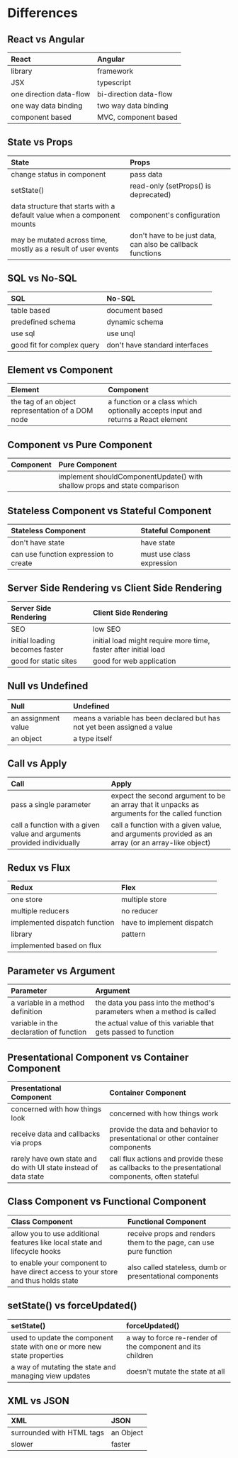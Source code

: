 # Differences

## React vs Angular

| React | Angular |
| :--- | :--- |
| library | framework |
| JSX | typescript |
| one direction data-flow | bi-direction data-flow |
| one way data binding | two way data binding |
| component based | MVC, component based |

## State vs Props

| State | Props |
| :--- | :--- |
| change status in component | pass data |
| setState\(\) | read-only \(setProps\(\) is deprecated\) |
| data structure that starts with a default value when a component mounts | component's configuration |
| may be mutated across time, mostly as a result of user events | don't have to be just data, can also be callback functions |

## SQL vs No-SQL

| SQL | No-SQL |
| :--- | :--- |
| table based | document based |
| predefined schema | dynamic schema |
| use sql  | use unql |
| good fit for complex query | don't have standard interfaces |

## Element vs Component

| Element | Component |
| :--- | :--- |
| the tag of an object representation of a DOM node | a function or a class which optionally accepts input and returns a React element |

## Component vs Pure Component

| Component  | Pure Component |
| :--- | :--- |
|  | implement shouldComponentUpdate\(\) with shallow props and state comparison |

## Stateless Component vs Stateful Component

| Stateless Component | Stateful Component |
| :--- | :--- |
| don't have state | have state |
| can use function expression to create | must use class expression |

## Server Side Rendering vs Client Side Rendering

| Server Side Rendering | Client Side Rendering |
| :--- | :--- |
| SEO | low SEO |
| initial loading becomes faster | initial load might require more time, faster after initial load |
| good for static sites | good for web application |

## Null vs Undefined

| Null | Undefined |
| :--- | :--- |
| an assignment value | means a variable has been declared but has not yet been assigned a value |
| an object | a type itself |

## Call vs Apply

| Call | Apply |
| :--- | :--- |
| pass a single parameter | expect the second argument to be an array that it unpacks as arguments for the called function |
| call a function with a given value and arguments provided individually | call a function with a given value, and arguments provided as an array \(or an array-like object\) |

## Redux vs Flux

| Redux | Flex |
| :--- | :--- |
| one store | multiple store |
| multiple reducers | no reducer |
| implemented dispatch function | have to implement dispatch |
| library | pattern |
| implemented based on flux |  |

## Parameter vs Argument 

| Parameter  | Argument |
| :--- | :--- |
| a variable in a method definition | the data you pass into the method's parameters when a method is called |
| variable in the declaration of function | the actual value of this variable that gets passed to function |

## Presentational Component vs Container Component

| Presentational Component | Container Component |
| :--- | :--- |
| concerned with how things look | concerned with how things work |
| receive data and callbacks via props | provide the data and behavior to presentational or other container components |
| rarely have own state and do with UI state instead of data state | call flux actions and provide these as callbacks to the presentational components, often stateful |

## Class Component vs Functional Component

| Class Component | Functional Component |
| :--- | :--- |
| allow you to use additional features like local state and lifecycle hooks | receive props and renders them to the page, can use pure function |
| to enable your component to have direct access to your store and thus holds state | also called stateless, dumb or presentational components |

## setState\(\) vs forceUpdated\(\)

| setState\(\) | forceUpdated\(\) |
| :--- | :--- |
| used to update the component state with one or more new state properties | a way to force re-render of the component and its children |
| a way of mutating the state and managing view updates | doesn't mutate the state at all |

## XML vs JSON

| XML | JSON |
| :--- | :--- |
| surrounded with HTML tags | an Object |
| slower | faster |

